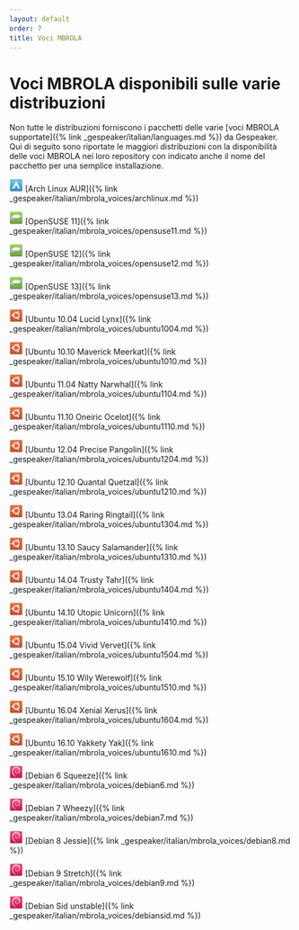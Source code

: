 ```yaml
---
layout: default
order: 7
title: Voci MBROLA
---
```

# Voci MBROLA disponibili sulle varie distribuzioni

Non tutte le distribuzioni forniscono i pacchetti delle varie 
[voci MBROLA supportate]({% link _gespeaker/italian/languages.md %})
da Gespeaker.
Qui di seguito sono riportate le maggiori distribuzioni con la disponibilità
delle voci MBROLA nei loro repository con indicato anche il nome del pacchetto
per una semplice installazione.

![Arch Linux](/theme/images/archlinux-24.png) [Arch Linux AUR]({% link _gespeaker/italian/mbrola_voices/archlinux.md %})

![OpenSUSE](/theme/images/opensuse-24.png) [OpenSUSE 11]({% link _gespeaker/italian/mbrola_voices/opensuse11.md %})

![OpenSUSE](/theme/images/opensuse-24.png) [OpenSUSE 12]({% link _gespeaker/italian/mbrola_voices/opensuse12.md %})

![OpenSUSE](/theme/images/opensuse-24.png) [OpenSUSE 13]({% link _gespeaker/italian/mbrola_voices/opensuse13.md %})

![Ubuntu](/theme/images/ubuntu-24.png) [Ubuntu 10.04 Lucid Lynx]({% link _gespeaker/italian/mbrola_voices/ubuntu1004.md %})

![Ubuntu](/theme/images/ubuntu-24.png) [Ubuntu 10.10 Maverick Meerkat]({% link _gespeaker/italian/mbrola_voices/ubuntu1010.md %})

![Ubuntu](/theme/images/ubuntu-24.png) [Ubuntu 11.04 Natty Narwhal]({% link _gespeaker/italian/mbrola_voices/ubuntu1104.md %})

![Ubuntu](/theme/images/ubuntu-24.png) [Ubuntu 11.10 Oneiric Ocelot]({% link _gespeaker/italian/mbrola_voices/ubuntu1110.md %})

![Ubuntu](/theme/images/ubuntu-24.png) [Ubuntu 12.04 Precise Pangolin]({% link _gespeaker/italian/mbrola_voices/ubuntu1204.md %})

![Ubuntu](/theme/images/ubuntu-24.png) [Ubuntu 12.10 Quantal Quetzal]({% link _gespeaker/italian/mbrola_voices/ubuntu1210.md %})

![Ubuntu](/theme/images/ubuntu-24.png) [Ubuntu 13.04 Raring Ringtail]({% link _gespeaker/italian/mbrola_voices/ubuntu1304.md %})

![Ubuntu](/theme/images/ubuntu-24.png) [Ubuntu 13.10 Saucy Salamander]({% link _gespeaker/italian/mbrola_voices/ubuntu1310.md %})

![Ubuntu](/theme/images/ubuntu-24.png) [Ubuntu 14.04 Trusty Tahr]({% link _gespeaker/italian/mbrola_voices/ubuntu1404.md %})

![Ubuntu](/theme/images/ubuntu-24.png) [Ubuntu 14.10 Utopic Unicorn]({% link _gespeaker/italian/mbrola_voices/ubuntu1410.md %})

![Ubuntu](/theme/images/ubuntu-24.png) [Ubuntu 15.04 Vivid Vervet]({% link _gespeaker/italian/mbrola_voices/ubuntu1504.md %})

![Ubuntu](/theme/images/ubuntu-24.png) [Ubuntu 15.10 Wily Werewolf]({% link _gespeaker/italian/mbrola_voices/ubuntu1510.md %})

![Ubuntu](/theme/images/ubuntu-24.png) [Ubuntu 16.04 Xenial Xerus]({% link _gespeaker/italian/mbrola_voices/ubuntu1604.md %})

![Ubuntu](/theme/images/ubuntu-24.png) [Ubuntu 16.10 Yakkety Yak]({% link _gespeaker/italian/mbrola_voices/ubuntu1610.md %})

![Debian](/theme/images/debian-24.png) [Debian 6 Squeeze]({% link _gespeaker/italian/mbrola_voices/debian6.md %})

![Debian](/theme/images/debian-24.png) [Debian 7 Wheezy]({% link _gespeaker/italian/mbrola_voices/debian7.md %})

![Debian](/theme/images/debian-24.png) [Debian 8 Jessie]({% link _gespeaker/italian/mbrola_voices/debian8.md %})

![Debian](/theme/images/debian-24.png) [Debian 9 Stretch]({% link _gespeaker/italian/mbrola_voices/debian9.md %})

![Debian](/theme/images/debian-24.png) [Debian Sid unstable]({% link _gespeaker/italian/mbrola_voices/debiansid.md %})